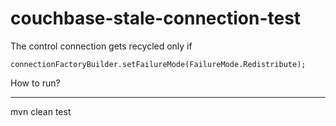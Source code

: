 couchbase-stale-connection-test
===============================

The control connection gets recycled only if 

```
connectionFactoryBuilder.setFailureMode(FailureMode.Redistribute);
```

How to run?
___________

mvn clean test

